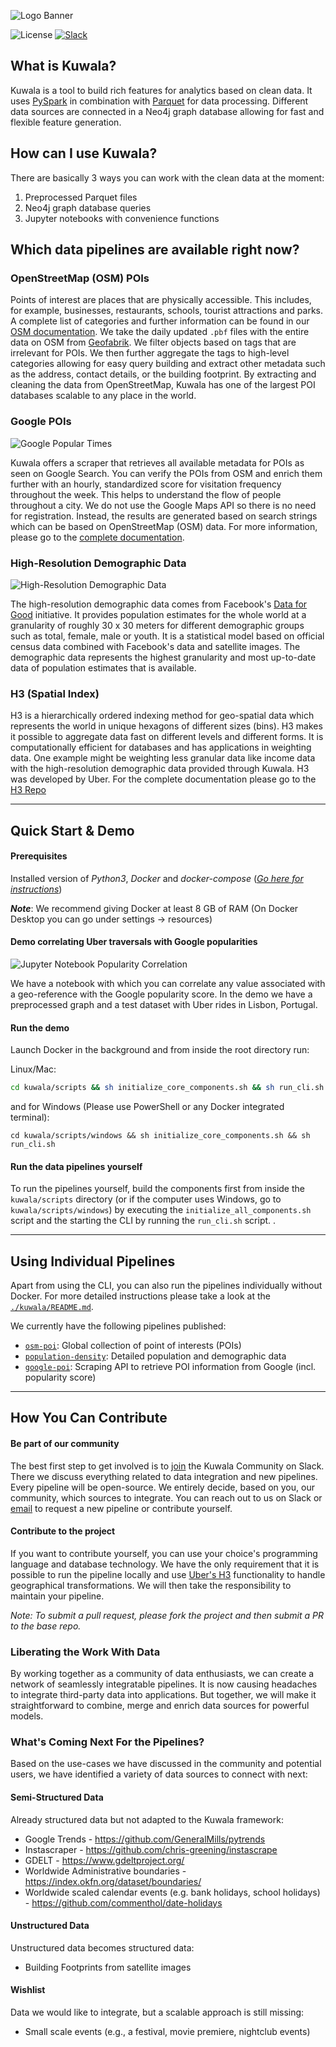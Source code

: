 ![Logo Banner](./docs/images/kuwala_title_banner.png)

![License](https://img.shields.io/github/license/kuwala-io/kuwala)
[![Slack](https://img.shields.io/badge/slack-chat-orange.svg)](
https://join.slack.com/t/kuwala-community/shared_invite/zt-l5b2yjfp-pXKFBjbnl7_P3nXtwca5ag)

## What is Kuwala?

Kuwala is a tool to build rich features for analytics based on clean data. It uses 
[PySpark](http://spark.apache.org/docs/latest/api/python/) in combination with 
[Parquet](http://parquet.apache.org/documentation/latest/) for data processing. Different data sources are connected in 
a Neo4j graph database allowing for fast and flexible feature generation.

## How can I use Kuwala?

There are basically 3 ways you can work with the clean data at the moment:

1. Preprocessed Parquet files
2. Neo4j graph database queries
3. Jupyter notebooks with convenience functions

## Which data pipelines are available right now?

### OpenStreetMap (OSM) POIs

Points of interest are places that are physically accessible. This includes, for example, businesses, restaurants, 
schools, tourist attractions and parks. A complete list of categories and further information can be found in our 
[OSM documentation](https://github.com/kuwala-io/kuwala/tree/master/kuwala/pipelines/osm-poi). We take the daily 
updated `.pbf` files with the entire data on OSM from [Geofabrik](http://www.geofabrik.de). We filter  objects based on 
tags that are irrelevant for POIs. We then further aggregate the tags to high-level categories allowing for easy query 
building and extract other metadata such as the address, contact details, or the building footprint. By extracting and 
cleaning the data from OpenStreetMap, Kuwala has one of the largest POI databases scalable to any place in the world.

### Google POIs

![Google Popular Times](./docs/images/google_poi_popularity_graph.png)

Kuwala offers a scraper that retrieves all available metadata for POIs as seen on Google Search. You can verify the 
POIs from OSM and enrich them further with an hourly, standardized score for visitation frequency throughout the week.
This helps to understand the flow of people throughout a city. We do not use the Google Maps API so there is no need for 
registration. Instead, the results are generated based on search strings which can be based on OpenStreetMap (OSM) 
data. For more information, please go to the 
[complete documentation](https://github.com/kuwala-io/kuwala/tree/master/kuwala/pipelines/google-poi).

### High-Resolution Demographic Data

![High-Resolution Demographic Data](./docs/images/population_density_overview.png)

The high-resolution demographic data comes from Facebook's 
[Data for Good](https://dataforgood.facebook.com/dfg/docs/methodology-high-resolution-population-density-maps) 
initiative. It provides population estimates for the whole world at a granularity of roughly 30 x 30 meters for 
different demographic groups such as total, female, male or youth. It is a statistical model based on official census 
data combined with Facebook's data and satellite images. The demographic data represents the highest granularity and 
most up-to-date data of population estimates that is available. 

### H3 (Spatial Index)
H3 is a hierarchically ordered indexing method for geo-spatial data which represents the world in unique hexagons of 
different sizes (bins). H3 makes it possible to aggregate data fast on different levels and different forms. It is 
computationally efficient for databases and has applications in weighting data. One example might be weighting less 
granular data like income data with the high-resolution demographic data provided through Kuwala. H3 was developed by 
Uber. For the complete documentation please go to the [H3 Repo](https://github.com/uber/h3)

---

## Quick Start & Demo

#### Prerequisites

Installed version of *Python3*, *Docker* and 
*docker-compose* ([*Go here for instructions*](https://docs.docker.com/compose/install/))

***Note***: We recommend giving Docker at least 8 GB of RAM (On Docker Desktop you can go under settings -> resources)

#### Demo correlating Uber traversals with Google popularities

![Jupyter Notebook Popularity Correlation](./docs/images/jupyter_notebook_popularity_correlation.png)

We have a notebook with which you can correlate any value associated with a geo-reference with the Google popularity 
score. In the demo we have a preprocessed graph and a test dataset with Uber rides in Lisbon, Portugal.

#### Run the demo

Launch Docker in the background and from inside the root directory run:

Linux/Mac:
```zsh 
cd kuwala/scripts && sh initialize_core_components.sh && sh run_cli.sh
```
and for Windows (Please use PowerShell or any Docker integrated terminal):
```PS
cd kuwala/scripts/windows && sh initialize_core_components.sh && sh run_cli.sh
```

#### Run the data pipelines yourself

To run the pipelines yourself, build the components first from inside the `kuwala/scripts` directory (or if the computer uses Windows, go to `kuwala/scripts/windows`) by executing the 
`initialize_all_components.sh` script and the starting the CLI by running the `run_cli.sh` script. .

---

## Using Individual Pipelines

Apart from using the CLI, you can also run the pipelines individually without Docker. For more detailed instructions
please take a look at the [`./kuwala/README.md`](https://github.com/kuwala-io/kuwala/tree/master/kuwala/README.md).

We currently have the following pipelines published:
- [`osm-poi`](https://github.com/kuwala-io/kuwala/tree/master/kuwala/pipelines/osm-poi):
  Global collection of point of interests (POIs)
- [`population-density`](https://github.com/kuwala-io/kuwala/tree/master/kuwala/pipelines/population-density): 
  Detailed population and demographic data
- [`google-poi`](https://github.com/kuwala-io/kuwala/tree/master/kuwala/pipelines/google-poi):
  Scraping API to retrieve POI information from Google (incl. popularity score)

---

## How You Can Contribute

#### Be part of our community

The best first step to get involved is to 
[join](https://join.slack.com/t/kuwala-community/shared_invite/zt-l5b2yjfp-pXKFBjbnl7_P3nXtwca5ag) the Kuwala Community 
on Slack. There we discuss everything related to data integration and new pipelines. Every pipeline will be open-source. 
We entirely decide, based on you, our community, which sources to integrate. You can reach out to us on Slack or 
[email](mailto:community@kuwala.io) to request a new pipeline or contribute yourself. 

#### Contribute to the project

If you want to contribute 
yourself, you can use your choice's programming language and database technology. We have the only requirement that it 
is possible to run the pipeline locally and use [Uber's H3](https://eng.uber.com/h3/) functionality to handle 
geographical transformations. We will then take the responsibility to maintain your pipeline.

*Note: To submit a pull request, please fork the project and then submit a PR to the base repo.*

### Liberating the Work With Data

By working together as a community of data enthusiasts, we can create a network of seamlessly integratable pipelines. 
It is now causing headaches to integrate third-party data into applications. But together, we will make it 
straightforward to combine, merge and enrich data sources for powerful models.

### What's Coming Next For the Pipelines?
Based on the use-cases we have discussed in the community and potential users, we have identified a variety of data 
sources to connect with next:

#### Semi-Structured Data
Already structured data but not adapted to the Kuwala framework:

- Google Trends - https://github.com/GeneralMills/pytrends
- Instascraper - https://github.com/chris-greening/instascrape
- GDELT - https://www.gdeltproject.org/
- Worldwide Administrative boundaries - https://index.okfn.org/dataset/boundaries/
- Worldwide scaled calendar events (e.g. bank holidays, school holidays) - https://github.com/commenthol/date-holidays

#### Unstructured Data
Unstructured data becomes structured data:
- Building Footprints from satellite images

#### Wishlist
Data we would like to integrate, but a scalable approach is still missing:

- Small scale events (e.g., a festival, movie premiere, nightclub events)
